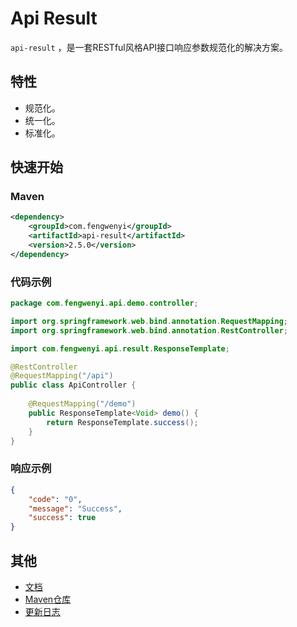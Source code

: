 # Api Result

`api-result` ，是一套RESTful风格API接口响应参数规范化的解决方案。

## 特性

- 规范化。
- 统一化。
- 标准化。


## 快速开始

### Maven

```xml
<dependency>
    <groupId>com.fengwenyi</groupId>
    <artifactId>api-result</artifactId>
    <version>2.5.0</version>
</dependency>
```

### 代码示例

```java
package com.fengwenyi.api.demo.controller;

import org.springframework.web.bind.annotation.RequestMapping;
import org.springframework.web.bind.annotation.RestController;

import com.fengwenyi.api.result.ResponseTemplate;

@RestController
@RequestMapping("/api")
public class ApiController {
    
    @RequestMapping("/demo")
    public ResponseTemplate<Void> demo() {
        return ResponseTemplate.success();
    }
}
```

### 响应示例
```json
{
    "code": "0",
    "message": "Success",
    "success": true
}
```

## 其他

- [文档](https://github.com/fengwenyi/api-result/wiki)
- [Maven仓库](https://mvnrepository.com/artifact/com.fengwenyi/api-result) 
- [更新日志](LOG.md) 

